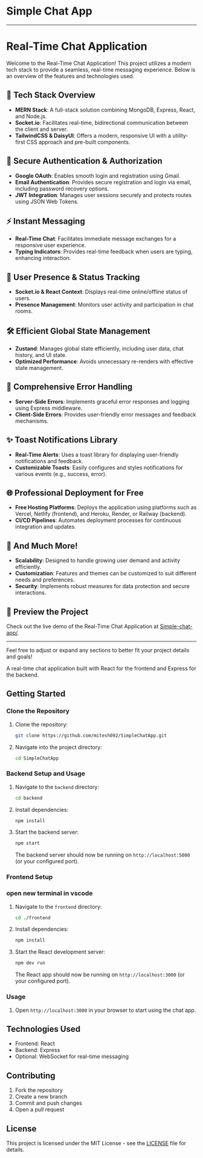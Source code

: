 # Simple Chat App
---

# Real-Time Chat Application

Welcome to the Real-Time Chat Application! This project utilizes a modern tech stack to provide a seamless, real-time messaging experience. Below is an overview of the features and technologies used.

## 🚀 Tech Stack Overview

- **MERN Stack**: A full-stack solution combining MongoDB, Express, React, and Node.js.
- **Socket.io**: Facilitates real-time, bidirectional communication between the client and server.
- **TailwindCSS & DaisyUI**: Offers a modern, responsive UI with a utility-first CSS approach and pre-built components.

## 🔐 Secure Authentication & Authorization

- **Google OAuth**: Enables smooth login and registration using Gmail.
- **Email Authentication**: Provides secure registration and login via email, including password recovery options.
- **JWT Integration**: Manages user sessions securely and protects routes using JSON Web Tokens.

## ⚡ Instant Messaging

- **Real-Time Chat**: Facilitates immediate message exchanges for a responsive user experience.
- **Typing Indicators**: Provides real-time feedback when users are typing, enhancing interaction.

## 🌟 User Presence & Status Tracking

- **Socket.io & React Context**: Displays real-time online/offline status of users.
- **Presence Management**: Monitors user activity and participation in chat rooms.

## 🛠️ Efficient Global State Management

- **Zustand**: Manages global state efficiently, including user data, chat history, and UI state.
- **Optimized Performance**: Avoids unnecessary re-renders with effective state management.

## 🔧 Comprehensive Error Handling

- **Server-Side Errors**: Implements graceful error responses and logging using Express middleware.
- **Client-Side Errors**: Provides user-friendly error messages and feedback mechanisms.

## ✨ Toast Notifications Library

- **Real-Time Alerts**: Uses a toast library for displaying user-friendly notifications and feedback.
- **Customizable Toasts**: Easily configures and styles notifications for various events (e.g., success, error).

## 🌐 Professional Deployment for Free

- **Free Hosting Platforms**: Deploys the application using platforms such as Vercel, Netlify (frontend), and Heroku, Render, or Railway (backend).
- **CI/CD Pipelines**: Automates deployment processes for continuous integration and updates.

## 🎯 And Much More!

- **Scalability**: Designed to handle growing user demand and activity efficiently.
- **Customization**: Features and themes can be customized to suit different needs and preferences.
- **Security**: Implements robust measures for data protection and secure interactions.

## 🔗 Preview the Project

Check out the live demo of the Real-Time Chat Application at [Simple-chat-app/](https://simplechatapp-0s7v.onrender.com/).

---

Feel free to adjust or expand any sections to better fit your project details and goals!

A real-time chat application built with React for the frontend and Express for the backend.

## Getting Started

### Clone the Repository

1. Clone the repository:

    ```bash
    git clone https://github.com/mitesh092/SimpleChatApp.git
    ```

2. Navigate into the project directory:

    ```bash
    cd SimpleChatApp
    ```

### Backend Setup and Usage

1. Navigate to the `backend` directory:

    ```bash
    cd backend
    ```

2. Install dependencies:

    ```bash
    npm install
    ```

3. Start the backend server:

    ```bash
    npm start
    ```

   The backend server should now be running on `http://localhost:5000` (or your configured port).

### Frontend Setup
### open new terminal in vscode 

1. Navigate to the `frontend` directory:

    ```bash
    cd ./frontend
    ```

2. Install dependencies:

    ```bash
    npm install
    ```

3. Start the React development server:

    ```bash
    npm dev run
    ```

   The React app should now be running on `http://localhost:3000` (or your configured port).

### Usage

1. Open `http://localhost:3000` in your browser to start using the chat app.

## Technologies Used

- Frontend: React
- Backend: Express
- Optional: WebSocket for real-time messaging

## Contributing

1. Fork the repository
2. Create a new branch
3. Commit and push changes
4. Open a pull request

## License

This project is licensed under the MIT License - see the [LICENSE](License) file for details.
